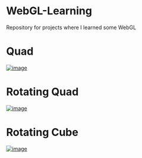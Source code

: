 # WebGL-Learning
Repository for projects where I learned some WebGL

# Quad
<a href="https://rafael-nunes-silva.github.io/WebGL-Learning/quad.html">![image](https://user-images.githubusercontent.com/76886825/195469112-a7e72956-b01b-4abe-9c04-1b26ada310a2.png)</a>

# Rotating Quad
<a href="https://rafael-nunes-silva.github.io/WebGL-Learning/rotatingQuad.html">![image](https://github.com/Rafael-Nunes-Silva/WebGL-Learning/assets/76886825/beaa201a-7d2f-4248-8830-9b1d832f770b)</a>

# Rotating Cube
<a href="https://rafael-nunes-silva.github.io/WebGL-Learning/rotatingCube.html">![image](https://github.com/Rafael-Nunes-Silva/WebGL-Learning/assets/76886825/a0fed080-2860-4504-a369-74d3f945f689)
</a>
